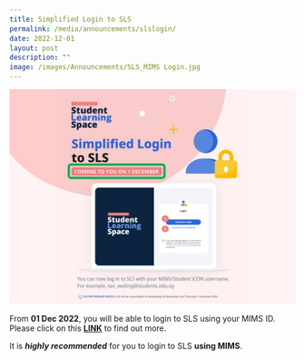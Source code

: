 ```yaml
---
title: Simplified Login to SLS
permalink: /media/announcements/slslogin/
date: 2022-12-01
layout: post
description: ""
image: /images/Announcements/SLS_MIMS Login.jpg
---
```

![](/images/Announcements/SLS_MIMS%20Login.jpg)

From **01 Dec 2022**, you will be able to login to SLS using your MIMS ID.
Please click on this [**LINK**](/files/Announcements/SLS%20Login%20via%20MIMS_Poster.pdf) to find out more.

It is ***highly recommended*** for you to login to SLS **using MIMS**.